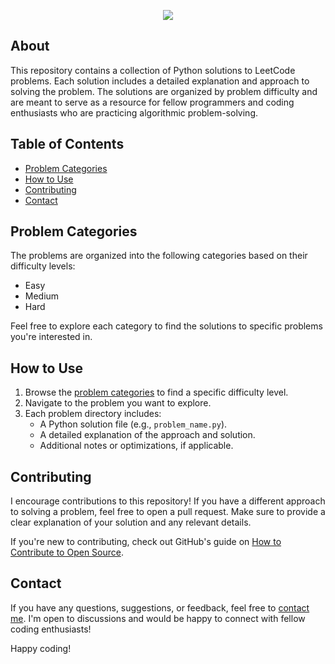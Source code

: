 <!--Animated Text-->
<p align="center">
  <a href="https://github.com/DenverCoder1/readme-typing-svg"><img src="https://readme-typing-svg.herokuapp.com?lines=Welcome+To+My+LeetCode+Solutions+Repository!;+Easy+Medium+Hard+Solutions;DS%20|%20PYTHON%20|%20JAVASCRIPT%20SQL;%20I+encourage+contributions+to+this+repository!;Always%20learning%20new%20things%20Happy+coding!&center=true&width=500&height=50"></a>
</p>


## About

This repository contains a collection of Python solutions to LeetCode problems. Each solution includes a detailed explanation and approach to solving the problem. The solutions are organized by problem difficulty and are meant to serve as a resource for fellow programmers and coding enthusiasts who are practicing algorithmic problem-solving.

## Table of Contents

- [Problem Categories](#problem-categories)
- [How to Use](#how-to-use)
- [Contributing](#contributing)
- [Contact](#contact)

<!-- Problem Categories -->

## Problem Categories

The problems are organized into the following categories based on their difficulty levels:

- Easy
- Medium
- Hard

Feel free to explore each category to find the solutions to specific problems you're interested in.

<!-- How to Use -->

## How to Use

1. Browse the [problem categories](#problem-categories) to find a specific difficulty level.
2. Navigate to the problem you want to explore.
3. Each problem directory includes:
   - A Python solution file (e.g., `problem_name.py`).
   - A detailed explanation of the approach and solution.
   - Additional notes or optimizations, if applicable.

<!-- Contributing -->

## Contributing

I encourage contributions to this repository! If you have a different approach to solving a problem, feel free to open a pull request. Make sure to provide a clear explanation of your solution and any relevant details.

If you're new to contributing, check out GitHub's guide on [How to Contribute to Open Source](https://opensource.guide/how-to-contribute/).

<!-- Contact -->

## Contact

If you have any questions, suggestions, or feedback, feel free to [contact me](iam.arshad.aa@gmail.com). I'm open to discussions and would be happy to connect with fellow coding enthusiasts!

Happy coding!
